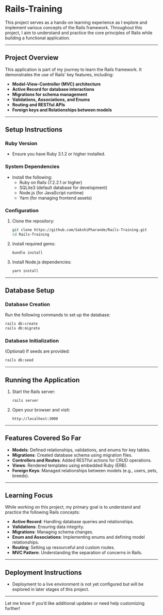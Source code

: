 # Rails-Training

This project serves as a hands-on learning experience as I explore and implement various concepts of the Rails framework. Throughout this project, I aim to understand and practice the core principles of Rails while building a functional application.

---

## Project Overview

This application is part of my journey to learn the Rails framework. It demonstrates the use of Rails' key features, including:

- **Model-View-Controller (MVC) architecture**  
- **Active Record for database interactions**  
- **Migrations for schema management**  
- **Validations, Associations, and Enums**  
- **Routing and RESTful APIs**  
- **Foreign keys and Relationships between models**  

---

## Setup Instructions

### **Ruby Version**
- Ensure you have Ruby 3.1.2 or higher installed.

### **System Dependencies**
- Install the following:
  - Ruby on Rails (7.2.2.1 or higher)
  - SQLite3 (default database for development)
  - Node.js (for JavaScript runtime)
  - Yarn (for managing frontend assets)

### **Configuration**
1. Clone the repository:
   ```bash
   git clone https://github.com/SakshiPharande/Rails-Training.git
   cd Rails-Training
   ```
2. Install required gems:
   ```bash
   bundle install
   ```
3. Install Node.js dependencies:
   ```bash
   yarn install
   ```

---

## Database Setup

### **Database Creation**
Run the following commands to set up the database:
```bash
rails db:create
rails db:migrate
```

### **Database Initialization**
(Optional) If seeds are provided:
```bash
rails db:seed
```

---

## Running the Application

1. Start the Rails server:
   ```bash
   rails server
   ```
2. Open your browser and visit:
   ```
   http://localhost:3000
   ```

---

## Features Covered So Far

- **Models**: Defined relationships, validations, and enums for key tables.
- **Migrations**: Created database schema using migration files.
- **Controllers and Routes**: Added RESTful actions for CRUD operations.
- **Views**: Rendered templates using embedded Ruby (ERB).
- **Foreign Keys**: Managed relationships between models (e.g., users, pets, breeds).

---

## Learning Focus

While working on this project, my primary goal is to understand and practice the following Rails concepts:

- **Active Record**: Handling database queries and relationships.
- **Validations**: Ensuring data integrity.
- **Migrations**: Managing schema changes.
- **Enum and Associations**: Implementing enums and defining model relationships.
- **Routing**: Setting up resourceful and custom routes.
- **MVC Pattern**: Understanding the separation of concerns in Rails.

---

## Deployment Instructions

- Deployment to a live environment is not yet configured but will be explored in later stages of this project.

---

Let me know if you’d like additional updates or need help customizing further!
